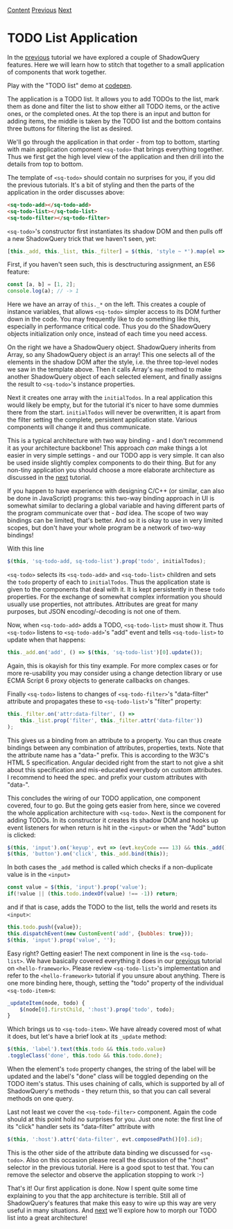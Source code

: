 [Content] [Previous] [Next]

# TODO List Application
In the [previous] tutorial we have explored a couple of ShadowQuery features. Here we will learn how to stitch that together to a small application of components that work together.

Play with the "TODO list" demo at [codepen].

The application is a TODO list. It allows you to add TODOs to the list, mark them as done and filter the list to show either all TODO items, or the active ones, or the completed ones. At the top there is an input and button for adding items, the middle is taken by the TODO list and the bottom contains three buttons for filtering the list as desired.

We'll go through the application in that order - from top to bottom, starting with main application component `<sq-todo>` that brings everything together. Thus we first get the high level view of the application and then drill into the details from top to bottom.

The template of `<sq-todo>` should contain no surprises for you, if you did the previous tutorials. It's a bit of styling and then the parts of the application in the order discusses above:
```html
<sq-todo-add></sq-todo-add>
<sq-todo-list></sq-todo-list>
<sq-todo-filter></sq-todo-filter>
```
`<sq-todo>`'s constructor first instantiates its shadow DOM and then pulls off a new ShadowQuery trick that we haven't seen, yet:
```js
[this._add, this._list, this._filter] = $(this, 'style ~ *').map(el => $(el));
```
First, if you haven't seen such, this is desctructuring assignment, an ES6 feature:
```js
const [a, b] = [1, 2];
console.log(a); // -> 1
```
Here we have an array of `this._*` on the left. This creates a couple of instance variables, that allows `<sq-todo>` simpler access to its DOM further down in the code. You may frequently like to do something like this, especially in performance critical code. Thus you do the ShadowQuery objects initialization only once, instead of each time you need access.

On the right we have a ShadowQuery object. ShadowQuery inherits from Array, so any ShadowQuery object _is_ an array! This one selects all of the elements in the shadow DOM after the style, i.e. the three top-level nodes we saw in the template above. Then it calls Array's `map` method to make another ShadowQuery object of each selected element, and finally assigns the result to `<sq-todo>`'s instance properties.

Next it creates one array with the `initialTodos`. In a real application this would likely be empty, but for the tutorial it's nicer to have some dummies there from the start. `initialTodos` will never be overwritten, it is apart from the filter setting the complete, persistent application state. Various components will change it and thus communicate.

This is a typical architecture with two way binding - and I don't recommend it as your architecture backbone! This approach _can_ make things a lot easier in very simple settings - and our TODO app is very simple. It can also be used inside slightly complex components to do their thing. But for any non-tiny application you should choose a more elaborate architecture as discussed in the [next] tutorial.

If you happen to have experience with designing C/C++ (or similar, can also be done in JavaScript) programs: this two-way binding approach in UI is somewhat similar to declaring a global variable and having different parts of the program communicate over that - _bad_ idea. The scope of two way bindings can be limited, that's better. And so it is okay to use in very limited scopes, but don't have your whole program be a network of two-way bindings!

With this line
```js
$(this, 'sq-todo-add, sq-todo-list').prop('todo', initialTodos);
```
`<sq-todo>` selects its `<sq-todo-add>` and `<sq-todo-list>` children and sets the `todo` property of each to `initialTodos`. Thus the application state is given to the components that deal with it. It is kept persistently in these `todo` properties. For the exchange of somewhat complex information you should usually use properties, not attributes. Attributes are great for many purposes, but JSON encoding/-decoding is not one of them.

Now, when `<sq-todo-add>` adds a TODO, `<sq-todo-list>` must show it. Thus `<sq-todo>` listens to `<sq-todo-add>`'s "add" event and tells `<sq-todo-list>` to update when that happens:
```js
this._add.on('add', () => $(this, 'sq-todo-list')[0].update());
```
Again, this is okayish for this tiny example. For more complex cases or for more re-usability you may consider using a change detection library or use ECMA Script 6 proxy objects to generate callbacks on changes.

Finally `<sq-todo>` listens to changes of `<sq-todo-filter>`'s "data-filter" attribute and propagates these to `<sq-todo-list>`'s "filter" property:
```js
this._filter.on('attr:data-filter', () =>
	this._list.prop('filter', this._filter.attr('data-filter'))
);
```
This gives us a binding from an attribute to a property. You can thus create bindings between any combination of attributes, properties, texts. Note that the attribute name has a "data-" prefix. This is according to the W3C's HTML 5 specification. Angular decided right from the start to not give a shit about this specification and mis-educated everybody on custom attributes. I recommend to heed the spec. and prefix your custom attributes with "data-".

This concludes the wiring of our TODO application, one component covered, four to go. But the going gets easier from here, since we covered the whole application architecture with `<sq-todo>`. Next is the component for adding TODOs. In its constructor it creates its shadow DOM and hooks up event listeners for when return is hit in the `<input>` or when the "Add" button is clicked:
```js
$(this, 'input').on('keyup', evt => (evt.keyCode === 13) && this._add());
$(this, 'button').on('click', this._add.bind(this));
```
In both cases the `_add` method is called which checks if a non-duplicate value is in the `<input>`
```js
const value = $(this, 'input').prop('value');
if(!value || (this.todo.indexOf(value) !== -1)) return;
```
and if that is case, adds the TODO to the list, tells the world and resets its `<input>`:
```js
this.todo.push({value});
this.dispatchEvent(new CustomEvent('add', {bubbles: true}));
$(this, 'input').prop('value', '');
```
Easy right? Getting easier! The next component in line is the `<sq-todo-list>`. We have basically covered everything it does in our [previous] tutorial on `<hello-framework>`. Please review `<sq-todo-list>`'s implementation and refer to the `<hello-framework>` tutorial if you unsure about anything. There is one more binding here, though, setting the "todo" property of the individual `<sq-todo-item>`s:
```js
_updateItem(node, todo) {
	$(node[0].firstChild, ':host').prop('todo', todo);
}
```
Which brings us to `<sq-todo-item>`. We have already covered most of what it does, but let's have a brief look at its `_update` method:
```js
$(this, 'label').text(this.todo && this.todo.value)
.toggleClass('done', this.todo && this.todo.done);
```
When the element's `todo` property changes, the string of the label will be updated and the label's "done" class will be toggled depending on the TODO item's status. This uses chaining of calls, which is supported by all of ShadowQuery's methods - they return this, so that you can call several methods on one query.

Last not least we cover the `<sq-todo-filter>` component. Again the code should at this point hold no surprises for you. Just one note: the first line of its "click" handler sets its "data-filter" attribute with
```js
$(this, ':host').attr('data-filter', evt.composedPath()[0].id);
```
This is the other side of the attribute data binding we discussed for `<sq-todo>`. Also on this occasion please recall the discussion of the ":host" selector in the previous tutorial. Here is a good spot to test that. You can remove the selector and observe the application stopping to work :-)

That's it! Our first application is done. Now I spent quite some time explaining to you that the app architecture is terrible. Still all of ShadowQuery's features that make this easy to wire up this way are very useful in many situations. And [next] we'll explore how to morph our TODO list into a great architecture!

[codepen]: https://codepen.io/schrotie/pen/jQaeby
[Previous]: https://github.com/schrotie/shadow-query/tree/master/demo/helloFramework
[here]: https://github.com/schrotie/shadow-query/tree/master/demo/todo
[Content]: https://github.com/schrotie/shadow-query/tree/master/demo
[Next]: https://github.com/schrotie/shadow-query/tree/master/demo/todoRedux
